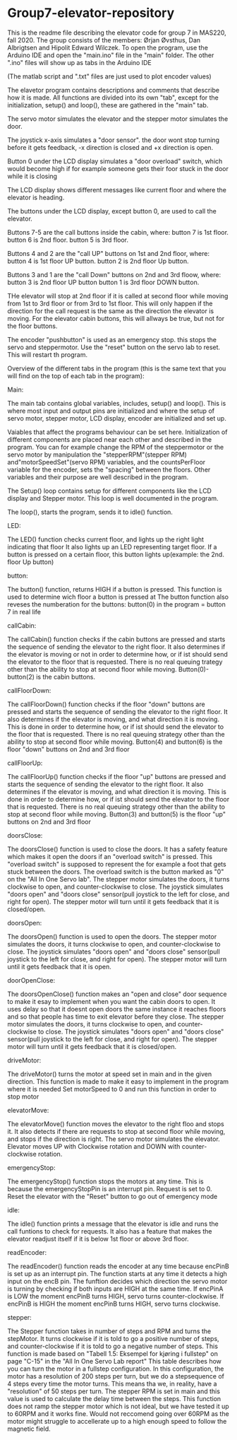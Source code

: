 
# Group7-elevator-repository
This is the readme file describing the elevator code for group 7 in MAS220, fall 2020.
The group consists of the members: Ørjan Øvsthus, Dan Albrigtsen and Hipolit Edward Wilczek.
To open the program, use the Arduino IDE and open the "main.ino" file in the "main" folder. 
The other ".ino" files will show up as tabs in the Arduino IDE

(The matlab script and ".txt" files are just used to plot encoder values)

The elavetor program contains descriptions and comments that describe how it is made.
All functions are divided into its own "tab", except for the initialization, setup() and loop(), these are gathered in the "main" tab.


The servo motor simulates the elevator and the stepper motor simulates the door.

The joystick x-axis simulates a "door sensor". the door wont stop turning before it gets feedback,
-x direction is closed and +x direction is open.


Button 0 under the LCD display simulates a "door overload" switch, which would become high if
for example someone gets their foor stuck in the door while it is closing


The LCD display shows different messages like current floor and where the elevator is heading.


The buttons under the LCD display, except button 0, are used to call the elevator.

Buttons 7-5 are the call buttons inside the cabin, where:
button 7 is 1st floor.
button 6 is 2nd floor.
button 5 is 3rd floor.

Buttons 4 and 2 are the "call UP" buttons on 1st and 2nd floor, where:
button 4 is 1st floor UP button.
button 2 is 2nd floor Up button.

Buttons 3 and 1 are the "call Down" buttons on 2nd and 3rd floow, where:
button 3 is 2nd floor UP button
button 1 is 3rd floor DOWN button.


THe elevator will stop at 2nd floor if it is called at second floor while moving from 1st to 3rd floor or from 3rd to 1st floor.
This will only happen if the direction for the call request is the same as the direction the elevator is moving.
For the elevator cabin buttons, this will allways be true, but not for the floor buttons.

The encoder "pushbutton" is used as an emergency stop. this stops the servo and steppermotor.
Use the "reset" button on the servo lab to reset. This will restart th program.




Overview of the different tabs in the program (this is the same text that you will find on the top of each tab in the program):


Main:

The main tab contains global variables, includes, setup() and loop().
This is where most input and output pins are initialized and where the setup of servo motor, stepper motor,
LCD display, encoder are initialized and set up.

Vaiables that affect the programs behaviour can be set here. Initialization of different components
are placed near each other and described in the program.
You can for example change the RPM of the steppermotor or the servo motor by manipulation the "stepperRPM"(stepper RPM)
and"motorSpeedSet"(servo RPM) variables, and the countsPerFloor variable for the encoder, sets the "spacing" between the floors.
Other variables and their purpose are well described in the program.

The Setup() loop contains setup for different components like the LCD display and Stepper motor.
This loop is well documented in the program.

The loop(), starts the program, sends it to idle() function.



LED:

The LED() function checks current floor, and lights up the right light indicating that floor
It also lights up an LED representing target floor.
If a button is pressed on a certain floor, this button lights up(example: the 2nd. floor Up button)



button:

The button() function, returns HIGH if a button is pressed.
This function is used to determine wich floor a button is pressed at
The button function also reveses the numberation for the buttons: button(0) in the program = button 7 in real life



callCabin:

The callCabin() function checks if the cabin buttons are pressed and starts the sequence of sending the
elevator to the right floor.
It also determines if the elevator is moving or not in order to determine how,
or if ist should send the elevator to the floor that is requested.
There is no real queuing trategy other than the ability to stop at second floor while moving.
Button(0)-button(2) is the cabin buttons.


callFloorDown:

The callFloorDown() function checks if the floor "down" buttons are
pressed and starts the sequence of sending the elevator to the right floor.
It also determines if the elevator is moving, and what direction it is moving.
This is done in order to determine how, or if ist should send the elevator to the floor that is requested.
There is no real queuing strategy other than the ability to stop at second floor while moving.
Button(4) and button(6) is the floor "down" buttons on 2nd and 3rd floor


callFloorUp:

The callFloorUp() function checks if the floor "up" buttons are
pressed and starts the sequence of sending the elevator to the right floor.
It also determines if the elevator is moving, and what direction it is moving.
This is done in order to determine how, or if ist should send the elevator to the floor that is requested.
There is no real queuing strategy other than the ability to stop at second floor while moving.
Button(3) and button(5) is the floor "up" buttons on 2nd and 3rd floor


doorsClose:

The doorsClose() function is used to close the doors.
It has a safety feature which makes it open the doors if an "overload switch" is pressed.
This "overload switch" is supposed to represent the for example a foot that gets stuck between the doors.
The overload switch is the button marked as "0" on the "All In One Servo lab".
The stepper motor simulates the doors, it turns clockwise to open, and counter-clockwise to close.
The joystick simulates "doors open" and "doors close" sensor(pull joystick to the left for close, and right for open).
The stepper motor will turn until it gets feedback that it is closed/open.


doorsOpen:

The doorsOpen() function is used to open the doors.
The stepper motor simulates the doors, it turns clockwise to open, and counter-clockwise to close.
The joystick simulates "doors open" and "doors close" sensor(pull joystick to the left for close, and right for open).
The stepper motor will turn until it gets feedback that it is open.


doorOpenClose:

The doorsOpenClose() function makes an "open and close" door sequence to make it esay to implement when you want the cabin doors to open.
It uses delay so that it doesnt open doors the same instance it reaches floors and so that people has time to exit elevator before they close.
The stepper motor simulates the doors, it turns clockwise to open, and counter-clockwise to close.
The joystick simulates "doors open" and "doors close" sensor(pull joystick to the left for close, and right for open).
The stepper motor will turn until it gets feedback that it is closed/open.


driveMotor:

The driveMotor() turns the motor at speed set in main and in the given direction.
This function is made to make it easy to implement in the program where it is needed
Set motorSpeed to 0 and run this function in order to stop motor


elevatorMove:

The elevatorMove() function moves the elevator to the right floo and stops it.
It also detects if there are requests to stop at second floor while moving, and stops if the direction is right.
The servo motor simulates the elevator.
Elevator moves UP with Clockwise rotation and DOWN with counter-clockwise rotation.


emergencyStop:

The emergencyStop() function stops the motors at any time.
This is because the emergencyStopPin is an interrupt pin.
Request is set to 0.
Reset the elevator with the "Reset" button to go out of emergency mode


idle:

The idle() function prints a message that the elevator is idle and runs the call funtions to check for requests.
It also has a feature that makes the elevator readjust itself if it is below 1st floor or above 3rd floor.


readEncoder:

The readEncoder() function reads the encoder at any time because encPinB is set up as an interrupt pin.
The function starts at any time it detects a high input on the encB pin.
The funftion decides which direction the servo motor is turning by checking if both inputs are HIGH at the same time.
If encPinA is LOW the moment encPinB turns HIGH, servo turns counter-clockwise.
If encPinB is HIGH the moment encPinB turns HIGH, servo turns clockwise.


stepper:

The Stepper function takes in number of steps and RPM and turns the stepMotor.
It turns clockwise if it is told to go a positive number of steps, and counter-clockwise if it is told to go a negative number of steps.
This function is made based on "Tabell 1.5: Eksempel for kjøring i fullstep" on page "C-15" in the "All In One Servo Lab report"
This table describes how you can turn the motor in a fullstep configuration.
In this configuration, the motor has a resolution of 200 steps per turn, but we do a stepsequence of 4 steps every time the motor turns.
This means tha we, in reality, have a "resolution" of 50 steps per turn.
The stepper RPM is set in main and this value is used to calculate the delay time between the steps.
This function does not ramp the stepper motor which is not ideal, but we have tested it up to 60RPM and it works fine.
Would not reccomend going over 60RPM as the motor might struggle to accellerate up to a high enough speed to follow the magnetic field.